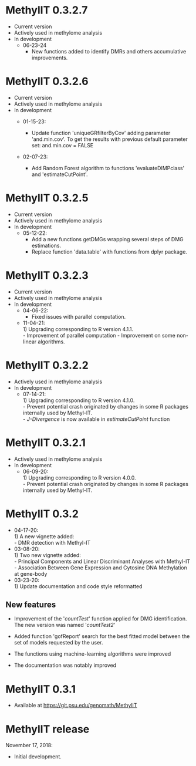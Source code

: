 # MethylIT 0.3.2.7
* Current version 
* Actively used in methylome analysis  
* In development         
   * 06-23-24
      - New functions added to identify DMRs and others accumulative
        improvements.
      
# MethylIT 0.3.2.6
* Current version 
* Actively used in methylome analysis  
* In development         
   * 01-15-23:
      - Update function 'uniqueGRfilterByCov' adding parameter 'and.min.cov'.
        To get the results with previous default parameter set:
        and.min.cov = FALSE    

   * 02-07-23:      
      - Add Random Forest algorithm to functions 'evaluateDIMPclass' and
        'estimateCutPoint'.

# MethylIT 0.3.2.5
* Current version 
* Actively used in methylome analysis
* In development     
   * 05-12-22:
      - Add a new functions getDMGs wrapping several steps of DMG estimations.
      - Replace function 'data.table' with functions from dplyr package.

# MethylIT 0.3.2.3
* Current version 
* Actively used in methylome analysis
* In development     
   * 04-06-22:
      - Fixed issues with parallel computation.
   * 11-04-21:    
         1) Upgrading corresponding to R version 4.1.1.     
              - Improvement of parallel computation
              - Improvement on some non-linear algorithms.

# MethylIT 0.3.2.2
* Actively used in methylome analysis
* In development     
   * 07-14-21:    
         1) Upgrading corresponding to R version 4.1.0.     
              - Prevent potential crash originated by changes in some 
                R packages internally used by Methyl-IT.   
              - *J-Divergence* is now available in *estimateCutPoint* function

# MethylIT 0.3.2.1
* Actively used in methylome analysis
* In development     
   * 06-09-20:    
         1) Upgrading corresponding to R version 4.0.0.     
              - Prevent potential crash originated by changes in some 
                R packages internally used by Methyl-IT.

# MethylIT 0.3.2
   * 04-17-20:    
         1) A new vignette added:      
              - DMR detection with Methyl-IT
   * 03-08-20:  
         1) Two new vignette added:    
              - Principal Components and Linear Discriminant Analyses with Methyl-IT   
              - Association Between Gene Expression and Cytosine DNA Methylation at gene-body  
   * 03-23-20:  
         1) Update documentation and code style reformatted

## New features

* Improvement of the '_countTest_' function applied for DMG identification. The
  new version was named '_countTest2_'
  
* Added function 'gofReport' search for the best fitted model between the set
  of models requested by the user.
  
* The functions using machine-learning algorithms were improved

* The documentation was notably improved

# MethylIT 0.3.1

* Available at https://git.psu.edu/genomath/MethylIT

# MethylIT release

November 17, 2018:
* Initial development.    
